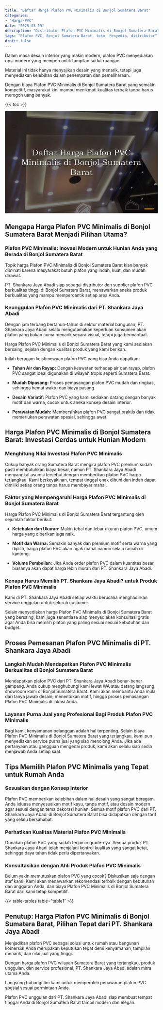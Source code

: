 ```yaml
---
title: "Daftar Harga Plafon PVC Minimalis di Bonjol Sumatera Barat"
categories: 
- "Harga-PVC"
date: "2025-03-19"
description: "Distributor Plafon PVC Minimalis di Bonjol Sumatera Barat bagi tempat tinggal, perkantoran, serta gerai. Produk unggulan, variasi motif, variasi warna modern, beserta servis pemasangan oleh tim berpengalaman serta kepastian resmi!|Layanan penyediaan Plafon PVC Minimalis di Bonjol Sumatera Barat bagi keperluan rumah, office, maupun toko, dengan panel terbaik dan instalasi oleh tim profesional serta jaminan resmi.|Alternatif Plafon PVC Minimalis di Bonjol Sumatera Barat yang terpercaya bagi hunian, perkantoran, serta toko, dengan material terbaik dan instalasi dikerjakan oleh tim profesional dan garansi resmi.|Penjualan Plafon PVC Minimalis di Bonjol Sumatera Barat untuk hunian, kantor, serta ritel, beserta produk unggulan dan penempatan ditangani oleh tenaga ahli berpengalaman, disertai dengan kepastian resmi.}"
tags: "Plafon PVC, Bonjol Sumatera Barat, toko, Penyedia, distributor"
draft: false
---
```


Dalam masa desain interior yang makin modern, plafon PVC menyediakan opsi modern yang mempercantik tampilan sudut ruangan.

Material ini tidak hanya menyajikan desain yang menarik, tetapi juga menyediakan kelebihan dalam penempatan dan pemeliharaan.

Dengan biaya Plafon PVC Minimalis di Bonjol Sumatera Barat yang semakin kompetitif, masyarakat kini mampu menikmati kualitas terbaik tanpa harus merogoh uang banyak.

{{< toc >}}

![Daftar Harga Plafon PVC Minimalis di Bonjol Sumatera Barat](/images/Harga-PVC/Daftar-Harga-Plafon-PVC-Minimalis-di-Bonjol-Sumatera-Barat.png)


## Mengapa Harga Plafon PVC Minimalis di Bonjol Sumatera Barat Menjadi Pilihan Utama?

### Plafon PVC Minimalis: Inovasi Modern untuk Hunian Anda yang Berada di Bonjol Sumatera Barat

Topik harga Plafon PVC Minimalis di Bonjol Sumatera Barat kian banyak diminati karena masyarakat butuh plafon yang indah, kuat, dan mudah dirawat.

PT. Shankara Jaya Abadi siap sebagai distributor dan supplier plafon PVC berkualitas tinggi di Bonjol Sumatera Barat, menawarkan aneka produk berkualitas yang mampu mempercantik setiap area Anda.

### Keunggulan Plafon PVC Minimalis dari PT. Shankara Jaya Abadi

Dengan jam terbang bertahun-tahun di sektor material bangunan, PT. Shankara Jaya Abadi selalu mengutamakan keperluan konsumen akan plafon yang bukan cuma menarik secara visual, tetapi juga bermanfaat.

Harga Plafon PVC Minimalis di Bonjol Sumatera Barat yang kami sediakan bersaing, sejalan dengan kualitas produk yang kami berikan.

Inilah beragam keistimewaan plafon PVC yang bisa Anda dapatkan:

- **Tahan Air dan Rayap:** Dengan keawetan terhadap air dan rayap, plafon PVC sangat ideal digunakan di wilayah tropis seperti Sumatera Barat.

- **Mudah Dipasang:** Proses pemasangan plafon PVC mudah dan ringkas, sehingga hemat waktu dan biaya pasang.

- **Desain Variatif:** Plafon PVC yang kami sediakan datang dengan banyak motif dan warna, cocok untuk aneka konsep desain interior.

- **Perawatan Mudah:** Membersihkan plafon PVC sangat praktis dan tidak memerlukan perawatan spesial, sehingga awet.

## Harga Plafon PVC Minimalis di Bonjol Sumatera Barat: Investasi Cerdas untuk Hunian Modern

### Menghitung Nilai Investasi Plafon PVC Minimalis

Cukup banyak orang Sumatera Barat mengira plafon PVC premium sudah pasti membutuhkan biaya besar, namun PT. Shankara Jaya Abadi menyangkal asumsi tersebut dengan memberikan plafon PVC harga terjangkau. Kami berkeyakinan, tempat tinggal enak dihuni dan indah dapat dimiliki setiap orang tanpa harus membayar mahal.

### Faktor yang Mempengaruhi Harga Plafon PVC Minimalis di Bonjol Sumatera Barat

Harga Plafon PVC Minimalis di Bonjol Sumatera Barat tergantung oleh sejumlah faktor berikut:

- **Ketebalan dan Ukuran:** Makin tebal dan lebar ukuran plafon PVC, umum harga yang diberikan juga naik.

- **Motif dan Warna:** Semakin banyak dan premium motif serta warna yang dipilih, harga plafon PVC akan agak mahal namun selalu ramah di kantong.

- **Volume Pembelian:** Jika Anda order plafon PVC dalam kuantitas besar, biasanya akan dapat harga lebih murah dari PT. Shankara Jaya Abadi.

### Kenapa Harus Memilih PT. Shankara Jaya Abadi? untuk Produk Plafon PVC Minimalis

Kami di PT. Shankara Jaya Abadi setiap waktu berusaha menghadirkan service unggulan untuk seluruh customer.

Selain menyediakan harga Plafon PVC Minimalis di Bonjol Sumatera Barat yang bersaing, kami juga senantiasa siap menyediakan konsultasi gratis agar Anda bisa memilih plafon yang paling sesuai sesuai kebutuhan dan budget.

## Proses Pemesanan Plafon PVC Minimalis di PT. Shankara Jaya Abadi

### Langkah Mudah Mendapatkan Plafon PVC Minimalis Berkualitas di Bonjol Sumatera Barat

Mendapatkan plafon PVC dari PT. Shankara Jaya Abadi benar-benar gampang. Anda cukup menghubungi kami lewat WA atau datang langsung showroom kami di Bonjol Sumatera Barat. Kami akan membantu Anda mulai dari tanya jawab desain, menentukan motif, hingga proses pemasangan Plafon PVC Minimalis di lokasi Anda.

### Layanan Purna Jual yang Profesional Bagi Produk Plafon PVC Minimalis

Bagi kami, kenyamanan pelanggan adalah hal terpenting. Selain biaya Plafon PVC Minimalis di Bonjol Sumatera Barat yang terjangkau, kami pun menyediakan service purna jual yang siap menolong Anda. Jika ada pertanyaan atau gangguan mengenai produk, kami akan selalu siap sedia menjawab Anda setiap saat.

## Tips Memilih Plafon PVC Minimalis yang Tepat untuk Rumah Anda

### Sesuaikan dengan Konsep Interior

Plafon PVC memberikan kelebihan dalam hal desain yang sangat beragam. Anda leluasa menyesuaikan motif kayu, tanpa motif, atau desain modern agar sesuai dengan tema dekorasi hunian. Semua motif plafon PVC dari PT. Shankara Jaya Abadi di Bonjol Sumatera Barat bisa didapatkan dengan tarif yang selalu bersahabat.

### Perhatikan Kualitas Material Plafon PVC Minimalis

Gunakan plafon PVC yang sudah terjamin grade-nya. Semua produk PT. Shankara Jaya Abadi telah menjalani kontrol kualitas yang sangat ketat, sehingga daya tahan tidak perlu dipertanyakan.

### Konsultasikan dengan Ahli Produk Plafon PVC Minimalis

Belum yakin memutuskan plafon PVC yang cocok? Diskusikan saja dengan staf kami. Kami akan menawarkan rekomendasi terbaik dengan kebutuhan dan anggaran Anda, dan biaya Plafon PVC Minimalis di Bonjol Sumatera Barat dari kami tetap kompetitif.

{{< table-tables table="table1" >}}

## Penutup: Harga Plafon PVC Minimalis di Bonjol Sumatera Barat, Pilihan Tepat dari PT. Shankara Jaya Abadi

Menjadikan plafon PVC sebagai solusi untuk rumah atau bangunan komersial Anda merupakan keputusan tepat demi kenyamanan, tampilan menarik, dan nilai jual yang tinggi.

Dengan harga plafon PVC wilayah Sumatera Barat yang terjangkau, produk unggulan, dan service profesional, PT. Shankara Jaya Abadi adalah mitra utama Anda.

Langsung hubungi tim kami untuk memperoleh penawaran plafon PVC spesial sesuai permintaan Anda.

Plafon PVC unggulan dari PT. Shankara Jaya Abadi siap membuat tempat tinggal Anda di Bonjol Sumatera Barat tampil modern dan elegan.